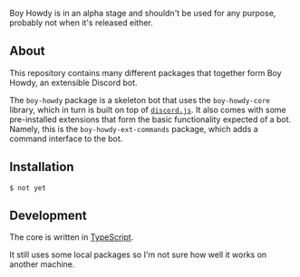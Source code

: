 Boy Howdy is in an alpha stage and shouldn't be used for any purpose, probably not when it's released either.

## About

This repository contains many different packages that together form Boy Howdy, an extensible Discord bot.

The `boy-howdy` package is a skeleton bot that uses the `boy-howdy-core` library, which in turn is built on top of [`discord.js`](https://github.com/discordjs/discord.js). It also comes with some pre-installed extensions that form the basic functionality expected of a bot. Namely, this is the `boy-howdy-ext-commands` package, which adds a command interface to the bot.

## Installation

```
$ not yet
```

## Development

The core is written in [TypeScript](https://github.com/Microsoft/TypeScript).

It still uses some local packages so I'm not sure how well it works on another machine.
